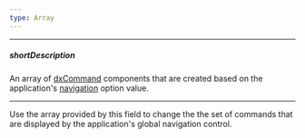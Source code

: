 ```yaml
---
type: Array
---
```

---
##### shortDescription
An array of [dxCommand](/api-reference/40%20SPA%20Framework/Markup%20Components/dxCommand '/Documentation/ApiReference/SPA_Framework/Markup_Components/dxCommand/') components that are created based on the application's [navigation](/api-reference/40%20SPA%20Framework/HtmlApplication/1%20Configuration/navigation.md '/Documentation/ApiReference/SPA_Framework/HtmlApplication/Configuration/#navigation') option value.

---
Use the array provided by this field to change the the set of commands that are displayed by the application's global navigation control.